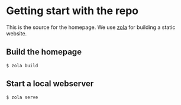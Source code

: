 # Getting start with the repo

This is the source for the homepage.
We use [zola](https://www.getzola.org/) for building a static website.

## Build the homepage

```
$ zola build
```

## Start a local webserver

```
$ zola serve
```

